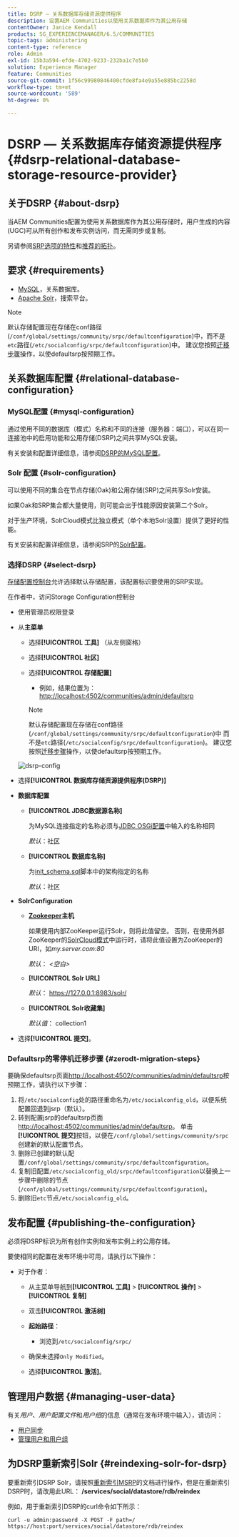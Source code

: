 ```yaml
---
title: DSRP — 关系数据库存储资源提供程序
description: 设置AEM Communities以使用关系数据库作为其公用存储
contentOwner: Janice Kendall
products: SG_EXPERIENCEMANAGER/6.5/COMMUNITIES
topic-tags: administering
content-type: reference
role: Admin
exl-id: 15b3a594-efde-4702-9233-232ba1c7e5b0
solution: Experience Manager
feature: Communities
source-git-commit: 1f56c99980846400cfde8fa4e9a55e885bc2258d
workflow-type: tm+mt
source-wordcount: '589'
ht-degree: 0%

---
```


# DSRP — 关系数据库存储资源提供程序 {#dsrp-relational-database-storage-resource-provider}

## 关于DSRP {#about-dsrp}

当AEM Communities配置为使用关系数据库作为其公用存储时，用户生成的内容(UGC)可从所有创作和发布实例访问，而无需同步或复制。

另请参阅[SRP选项的特性](working-with-srp.md#characteristics-of-srp-options)和[推荐的拓扑](topologies.md)。

## 要求 {#requirements}

* [MySQL](#mysql-configuration)，关系数据库。
* [Apache Solr](#solr-configuration)，搜索平台。

>[!NOTE]
>
>默认存储配置现在存储在conf路径(`/conf/global/settings/community/srpc/defaultconfiguration`)中，而不是`etc`路径(`/etc/socialconfig/srpc/defaultconfiguration`)中。 建议您按照[迁移步骤](#zerodt-migration-steps)操作，以使defaultsrp按预期工作。

## 关系数据库配置 {#relational-database-configuration}

### MySQL配置 {#mysql-configuration}

通过使用不同的数据库（模式）名称和不同的连接（服务器：端口），可以在同一连接池中的启用功能和公用存储(DSRP)之间共享MySQL安装。

有关安装和配置详细信息，请参阅[DSRP的MySQL配置](dsrp-mysql.md)。

### Solr 配置 {#solr-configuration}

可以使用不同的集合在节点存储(Oak)和公用存储(SRP)之间共享Solr安装。

如果Oak和SRP集合都大量使用，则可能会出于性能原因安装第二个Solr。

对于生产环境，SolrCloud模式比独立模式（单个本地Solr设置）提供了更好的性能。

有关安装和配置详细信息，请参阅SRP的[Solr配置](solr.md)。

### 选择DSRP {#select-dsrp}

[存储配置控制台](srp-config.md)允许选择默认存储配置，该配置标识要使用的SRP实现。

在作者中，访问Storage Configuration控制台

* 使用管理员权限登录
* 从&#x200B;**主菜单**

   * 选择&#x200B;**[!UICONTROL 工具]** （从左侧窗格）
   * 选择&#x200B;**[!UICONTROL 社区]**
   * 选择&#x200B;**[!UICONTROL 存储配置]**

      * 例如，结果位置为： [http://localhost:4502/communities/admin/defaultsrp](http://localhost:4502/communities/admin/defaultsrp)

     >[!NOTE]
     >
     >默认存储配置现在存储在conf路径(`/conf/global/settings/community/srpc/defaultconfiguration`)中      而不是`etc`路径(`/etc/socialconfig/srpc/defaultconfiguration`)。 建议您按照[迁移步骤](#zerodt-migration-steps)操作，以使defaultsrp按预期工作。

  ![dsrp-config](assets/dsrp-config.png)

* 选择&#x200B;**[!UICONTROL 数据库存储资源提供程序(DSRP)]**
* **数据库配置**

   * **[!UICONTROL JDBC数据源名称]**

     为MySQL连接指定的名称必须与[JDBC OSGi配置](dsrp-mysql.md#configurejdbcconnections)中输入的名称相同

     *默认*：社区

   * **[!UICONTROL 数据库名称]**

     为[init_schema.sql](dsrp-mysql.md#obtain-the-sql-script)脚本中的架构指定的名称

     *默认*：社区

* **SolrConfiguration**

   * **[Zookeeper](https://solr.apache.org/guide/6_6/using-zookeeper-to-manage-configuration-files.html)主机**

     如果使用内部ZooKeeper运行Solr，则将此值留空。 否则，在使用外部ZooKeeper的[SolrCloud模式](solr.md#solrcloud-mode)中运行时，请将此值设置为ZooKeeper的URI，如&#x200B;*my.server.com:80*

     *默认*： *&lt;空白>*

   * **[!UICONTROL Solr URL]**

     *默认*： https://127.0.0.1:8983/solr/

   * **[!UICONTROL Solr收藏集]**

     *默认值*： collection1

* 选择&#x200B;**[!UICONTROL 提交]**。

### Defaultsrp的零停机迁移步骤 {#zerodt-migration-steps}

要确保defaultsrp页面[http://localhost:4502/communities/admin/defaultsrp](http://localhost:4502/communities/admin/defaultsrp)按预期工作，请执行以下步骤：

1. 将`/etc/socialconfig`处的路径重命名为`/etc/socialconfig_old`，以便系统配置回退到jsrp（默认）。
1. 转到配置jsrp的defaultsrp页面[http://localhost:4502/communities/admin/defaultsrp](http://localhost:4502/communities/admin/defaultsrp)。 单击&#x200B;**[!UICONTROL 提交]**&#x200B;按钮，以便在`/conf/global/settings/community/srpc`创建新的默认配置节点。
1. 删除已创建的默认配置`/conf/global/settings/community/srpc/defaultconfiguration`。
1. 复制旧配置`/etc/socialconfig_old/srpc/defaultconfiguration`以替换上一步骤中删除的节点(`/conf/global/settings/community/srpc/defaultconfiguration`)。
1. 删除旧`etc`节点`/etc/socialconfig_old`。

## 发布配置 {#publishing-the-configuration}

必须将DSRP标识为所有创作实例和发布实例上的公用存储。

要使相同的配置在发布环境中可用，请执行以下操作：

* 对于作者：

   * 从主菜单导航到&#x200B;**[!UICONTROL 工具]** > **[!UICONTROL 操作]** > **[!UICONTROL 复制]**
   * 双击&#x200B;**[!UICONTROL 激活树]**
   * **起始路径**：

      * 浏览到`/etc/socialconfig/srpc/`

   * 确保未选择`Only Modified`。
   * 选择&#x200B;**[!UICONTROL 激活]**。

## 管理用户数据 {#managing-user-data}

有关&#x200B;*用户*、*用户配置文件*&#x200B;和&#x200B;*用户组*&#x200B;的信息（通常在发布环境中输入），请访问：

* [用户同步](sync.md)
* [管理用户和用户组](users.md)

## 为DSRP重新索引Solr {#reindexing-solr-for-dsrp}

要重新索引DSRP Solr，请按照[重新索引MSRP](msrp.md#msrp-reindex-tool)的文档进行操作，但是在重新索引DSRP时，请改用此URL： **/services/social/datastore/rdb/reindex**

例如，用于重新索引DSRP的curl命令如下所示：

```shell
curl -u admin:password -X POST -F path=/ https://host:port/services/social/datastore/rdb/reindex
```
